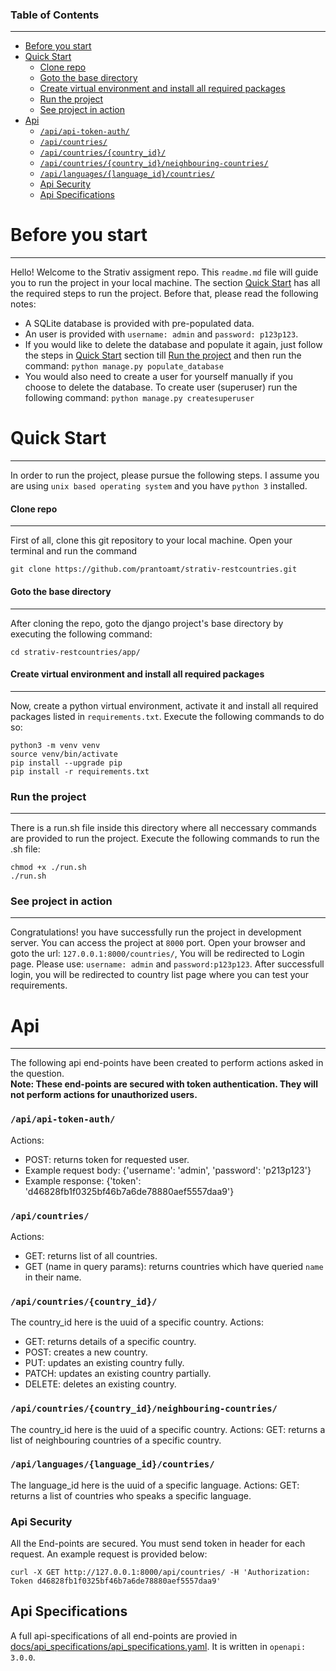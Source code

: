 ### Table of Contents  
---------------------

- [Before you start](#before-you-start)
- [Quick Start](#quick-start)
    + [Clone repo](#clone-repo)
    + [Goto the base directory](#goto-the-base-directory)
    + [Create virtual environment and install all required packages](#create-virtual-environment-and-install-all-required-packages)
    + [Run the project](#run-the-project)
    + [See project in action](#see-project-in-action)
- [Api](#api)
    + [`/api/api-token-auth/`](#--api-api-token-auth--)
    + [`/api/countries/`](#--api-countries--)
    + [`/api/countries/{country_id}/`](#--api-countries--country-id---)
    + [`/api/countries/{country_id}/neighbouring-countries/`](#--api-countries--country-id--neighbouring-countries--)
    + [`/api/languages/{language_id}/countries/`](#--api-languages--language-id--countries--)
    + [Api Security](#api-security)
    + [Api Specifications](#api-specifications)



# Before you start
----------------------------
Hello! Welcome to the Strativ assigment repo. This `readme.md` file will guide you to run the project in your local machine. The section [Quick Start](#quick-start) has all the required steps to run the project. Before that, please read the following notes:

- A SQLite database is provided with pre-populated data.
- An user is provided with `username: admin` and `password: p123p123`.
- If you would like to delete the database and populate it again, just follow the steps in [Quick Start](#quick-start) section till [Run the project](#run-the-project) and then run the command: `python manage.py populate_database`
- You would also need to create a user for yourself manually if you choose to delete the database. To create user (superuser) run the following command: `python manage.py createsuperuser`


# Quick Start
-----------------
In order to run the project, please pursue the following steps. I assume you are using `unix based operating system` and you have `python 3` installed. 


#### Clone repo
--------------------
First of all, clone this git repository to your local machine. Open your terminal and run the command
```
git clone https://github.com/prantoamt/strativ-restcountries.git
```

#### Goto the base directory
------------------------------------
After cloning the repo, goto the django project's base directory by executing the following command: 
```
cd strativ-restcountries/app/
```

#### Create virtual environment and install all required packages
-----------------------------------------------------------------
Now, create a python virtual environment, activate it and install all required packages listed in `requirements.txt`. Execute the following commands to do so:
```
python3 -m venv venv
source venv/bin/activate
pip install --upgrade pip
pip install -r requirements.txt
```

### Run the project
-------------------
There is a run.sh file inside this directory where all neccessary commands are provided to run the project. Execute the following commands to run the .sh file:
```
chmod +x ./run.sh
./run.sh
```

### See project in action
-------------------------
Congratulations! you have successfully run the project in development server. You can access the project at `8000` port.
Open your browser and goto the url: `127.0.0.1:8000/countries/`, You will be redirected to Login page. Please use: `username: admin` and `password:p123p123`. After successfull login, you will be redirected to country list page where you can test your requirements.


# Api
-----
The following api end-points have been created to perform actions asked in the question. <br/>
**Note: These end-points are secured with token authentication. They will not perform actions for unauthorized users.** 
### `/api/api-token-auth/`
 Actions:
  - POST: returns token for requested user.
  - Example request body: {'username': 'admin', 'password': 'p213p123'}
  - Example response: {'token': 'd46828fb1f0325bf46b7a6de78880aef5557daa9'}
 
### `/api/countries/`
Actions:
 - GET: returns list of all countries.
 - GET (name in query params): returns countries which have queried `name` in their name.
 
### `/api/countries/{country_id}/`
The country_id here is the uuid of a specific country.
 Actions:
  - GET: returns details of a specific country.
  - POST: creates a new country.
  - PUT: updates an existing country fully.
  - PATCH: updates an existing country partially.
  - DELETE: deletes an existing country.
  
### `/api/countries/{country_id}/neighbouring-countries/`
The country_id here is the uuid of a specific country.
 Actions:
    GET: returns a list of neighbouring countries of a specific country.
    
### `/api/languages/{language_id}/countries/`
The language_id here is the uuid of a specific language.
 Actions:
    GET: returns a list of countries who speaks a specific language.

### Api Security
All the End-points are secured. You must send token in header for each request. An example request is provided below:
```
curl -X GET http://127.0.0.1:8000/api/countries/ -H 'Authorization: Token d46828fb1f0325bf46b7a6de78880aef5557daa9'
```

## Api Specifications
A full api-specifications of all end-points are provied in [docs/api_specifications/api_specifications.yaml](https://github.com/prantoamt/strativ-restcountries/blob/main/docs/api_specification/api_specifications.yaml). It is written in `openapi: 3.0.0`.


